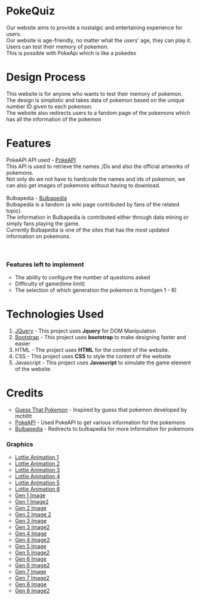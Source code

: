 # PokeQuiz

Our website aims to provide a nostalgic and entertaining experience for users.<br>
Our website is age-friendly, no matter what the users' age, they can play it.<br>
Users can test their memory of pokemon. <br>
This is possible with PokeApi which is like a pokedex<br>

# Design Process

This website is for anyone who wants to test their memory of pokemon.<br>
The design is simplistic and takes data of pokemon based on the unique number ID given to each pokemon.<br>
The website also redirects users to a fandom page of the pokemons which has all the information of the pokemon <br>

# Features

PokeAPI API used - <a href = "https://pokeapi.co/api/v2/pokemon/">PokeAPI</a><br>
This API is used to retrieve the names ,IDs and also the official artworks of pokemons.<br>
Not only do we not have to hardcode the names and ids of pokemon, we can also get images of pokemons without having to download.<br>
<br>
Bulbapedia - <a href = "https://bulbapedia.bulbagarden.net/">Bulbapedia</a><br>
Bulbapedia is a fandom (a wiki page contributed by fans of the related topic).<br>
The information in Bulbapedia is contributed either through data mining or simply fans playing the game.<br>
Currently Bulbapedia is one of the sites that has the most updated information on pokemons.<br>
<br>
<br>
<h3>Features left to implement</h3>
<ul style="list-style-type: circle">
    <li>The ability to configure the number of questions asked</li>
    <li>Difficulty of game(time limit)</li>
    <li>The selection of which generation the pokemon is from(gen 1 - 8)</li>
</ul>

# Technologies Used

<ul style = "list-style-type : cirlce">
 <li>
  <a href = "https://code.jquery.com/">JQuery</a> 
  - This project uses <b>Jquery</b> for DOM Manipulation
 </li>
 <li>
  <a href = "https://getbootstrap.com/">Bootstrap</a>
 - This project uses <b>bootstrap</b> to make designing faster and easier 
 </li>
 <li>
  HTML
 - The project uses <b>HTML</b> for the content of the website.
 </li>
 <li>
  CSS
 - This project uses <b>CSS</b> to style the content of the website
 </li>
 <li>
  Javascript
  - This project uses <b>Javascript</b> to simulate the game element of the website
 </li>
</ul>

# Credits

<ul style="list-style-type :circle">
    <li><a href = "https://github.com/mchlltt/Guess-That-Pokemon/"> Guess That Pokemon</a> - Inspired by guess that pokemon developed by mchlltt</li>
    <li><a href = "https://pokeapi.co/api/v2/pokemon/">PokeAPI</a> - Used PokeAPI to get various information for the pokemons</li>
    <li><a href = "https://bulbapedia.bulbagarden.net/">Bulbapedia</a> - Redirects to bulbapedia for more information for pokemons</li>
</ul>
<h3>Graphics</h3>
<ul style="list-style-type :circle">
    <li><a href = "https://lottiefiles.com/web-player?lottie_url=https%3A%2F%2Fassets6.lottiefiles.com%2Fpackages%2Flf20_dgBN4P.json">Lottie Animation 1</a></li>
    <li><a href = "https://lottiefiles.com/web-player?lottie_url=https%3A%2F%2Fassets3.lottiefiles.com%2Fpackages%2Flf20_tfojdplo.json">Lottie Animation 2</a></li>
    <li><a href = "https://lottiefiles.com/web-player?lottie_url=https%3A%2F%2Fassets1.lottiefiles.com%2Fpackages%2Flf20_dKRZoZ.json">Lottie Animation 3</a></li>
    <li><a href = "https://lottiefiles.com/web-player?lottie_url=https%3A%2F%2Fassets10.lottiefiles.com%2Fpackages%2Flf20_jhcWqS.json">Lottie Animation 4</a></li>
    <li><a href = "https://lottiefiles.com/web-player?lottie_url=https%3A%2F%2Fassets10.lottiefiles.com%2Fanimated_stickers%2Flf_tgs_dvieylsg.json">Lottie Animation 5</a></li>
    <li><a href = "https://lottiefiles.com/web-player?lottie_url=https%3A%2F%2Fassets4.lottiefiles.com%2Fanimated_stickers%2Flf_tgs_YmKbXU.json">Lottie Animation 6</a></li>
    <li><a href = "https://images.app.goo.gl/ne2XW9LzqDtwRHGS9">Gen 1 Image</a></li>
    <li><a href = "https://wallup.net/pokemon-first-generation-pokemon/">Gen 1 Image2</a></li>
    <li><a href = "https://images.app.goo.gl/hFqwxrwuubh4YQKo6">Gen 2 Image</a></li>
    <li><a href = "https://wallpaperaccess.com/pokemon-gold">Gen 2 Image 2</a></li>
    <li><a href = "https://images.app.goo.gl/wLm9R8FmK3oS5Y9f7">Gen 3 Image</a></li>
    <li><a href = "https://images.app.goo.gl/vWk8wRmiH7uCF5v46">Gen 3 Image2</a></li>
    <li><a href = "https://images.app.goo.gl/7bmPKbymnvrrS7Kd7">Gen 4 Image</a></li>
    <li><a href = "https://images.app.goo.gl/9NTMAq3Ji9bfv78b7">Gen 4 Image2</a></li>
    <li><a href = "https://images.app.goo.gl/W5K5EXbGi3aobGtQ8">Gen 5 Image</a></li>
    <li><a href = "https://images.app.goo.gl/jat9WaH12pXAnnV56">Gen 5 Image2</a></li>
    <li><a href = "https://images.app.goo.gl/5KFJBWNoKosMdECi7">Gen 6 Image</a></li>
    <li><a href = "https://images.app.goo.gl/tKHX2nHCSuZRSZrh7">Gen 6 Image2</a></li>
    <li><a href = "https://images.app.goo.gl/f1qK54bpHmQRbaqU9">Gen 7 Image</a></li>
    <li><a href = "https://images.app.goo.gl/Qu6i7TVm6dJXedgHA">Gen 7 Image2</a></li>
    <li><a href = "https://images.app.goo.gl/FxkzZD5C3fznuLHq7">Gen 8 Image</a></li>
    <li><a href = "https://twinfinite.net/2019/11/10-hd-pokemon-sword-shield-wallpapers-you-need-to-make-your-desktop-background/">Gen 8 Image2</a></li>
</ul>

